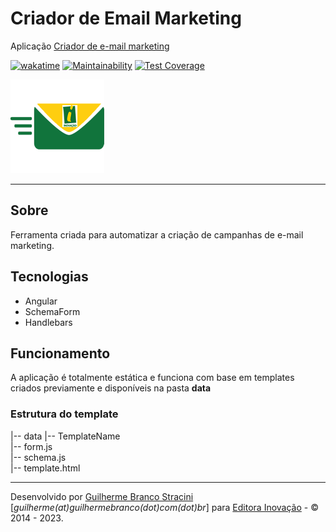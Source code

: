 # Criador  de Email Marketing

Aplicação [Criador de e-mail marketing](https:/www.canaldoartesanato.com.br)

[![wakatime](https://wakatime.com/badge/github/InovacaoMediaBrasil/CriadorDeEmailMarketing.svg)](https://wakatime.com/badge/github/InovacaoMediaBrasil/CriadorDeEmailMarketing)
[![Maintainability](https://api.codeclimate.com/v1/badges/e25ca332568ac1e3a94c/maintainability)](https://codeclimate.com/github/InovacaoMediaBrasil/CriadorDeEmailMarketing/maintainability)
[![Test Coverage](https://api.codeclimate.com/v1/badges/e25ca332568ac1e3a94c/test_coverage)](https://codeclimate.com/github/InovacaoMediaBrasil/CriadorDeEmailMarketing/test_coverage)

![Criador de e-mail marketing](logo.png)

---

## Sobre

Ferramenta criada para automatizar a criação de campanhas de e-mail marketing.

## Tecnologias

- Angular
- SchemaForm
- Handlebars

## Funcionamento

A aplicação é totalmente estática e funciona com base em templates criados previamente e disponíveis na pasta **data**

### Estrutura do template

|-- data 
   |-- TemplateName   
      |-- form.js          
      |-- schema.js          
      |-- template.html
      
      
---

Desenvolvido por [Guilherme Branco Stracini](https://www.guilhermebranco.com.br) [*guilherme(at)guilhermebranco(dot)com(dot)br*] para [Editora Inovação](https://www.editorainovacao.com.br) - © 2014 - 2023. 
